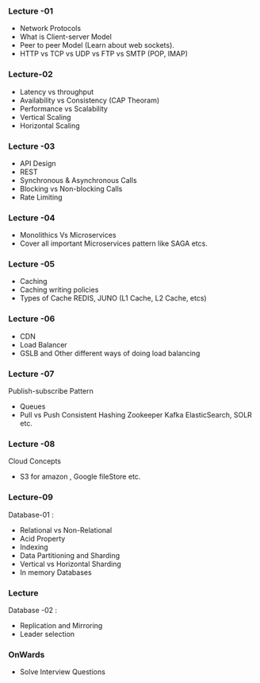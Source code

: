 ### Lecture -01 
- Network Protocols  
- What is Client-server Model       
- Peer to peer Model (Learn about web sockets).      
- HTTP vs TCP vs UDP vs FTP vs SMTP  (POP, IMAP)   


### Lecture-02 
- Latency vs throughput           
- Availability vs Consistency (CAP Theoram)   
- Performance vs Scalability  
- Vertical Scaling       
- Horizontal Scaling   


### Lecture -03 
- API Design   
- REST   
- Synchronous & Asynchronous Calls   
- Blocking vs Non-blocking Calls    
- Rate Limiting   

### Lecture -04  
- Monolithics Vs Microservices     
- Cover all important Microservices pattern like SAGA etcs.         
### Lecture -05 
- Caching     
- Caching writing policies     
- Types of Cache REDIS, JUNO (L1 Cache, L2 Cache, etcs) 

### Lecture -06 
- CDN        
- Load Balancer     
- GSLB and Other different ways of doing load balancing    

### Lecture -07  
Publish-subscribe Pattern    
- Queues  
- Pull vs Push 
Consistent Hashing 
Zookeeper 
Kafka 
ElasticSearch, SOLR etc.  

### Lecture -08 
Cloud Concepts     
- S3 for amazon , Google fileStore etc.    

### Lecture-09  
Database-01 : 
- Relational vs Non-Relational  
- Acid Property     
- Indexing      
- Data Partitioning and Sharding   
- Vertical vs Horizontal Sharding    
- In memory Databases  

### Lecture  
Database -02  : 
- Replication and Mirroring 
- Leader selection      

### OnWards  
- Solve Interview Questions 
